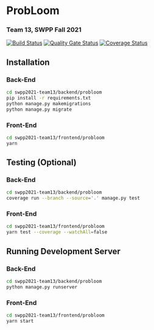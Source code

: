 # ProbLoom

### Team 13, SWPP Fall 2021

[![Build Status](https://travis-ci.com/swsnu/swpp2021-team13.svg?branch=main)](https://travis-ci.com/swsnu/swpp2021-team13)
[![Quality Gate Status](https://sonarcloud.io/api/project_badges/measure?project=swsnu_swpp2021-team13&metric=alert_status)](https://sonarcloud.io/dashboard?id=swsnu_swpp2021-team13)
[![Coverage Status](https://coveralls.io/repos/github/swsnu/swpp2021-team13/badge.svg?branch=main)](https://coveralls.io/github/swsnu/swpp2021-team13?branch=main)

## Installation

### Back-End

```bash
cd swpp2021-team13/backend/probloom
pip install -r requirements.txt
python manage.py makemigrations
python manage.py migrate
```

### Front-End

```bash
cd swpp2021-team13/frontend/probloom
yarn
```

## Testing (Optional)

### Back-End

```bash
cd swpp2021-team13/backend/probloom
coverage run --branch --source='.' manage.py test
```

### Front-End

```bash
cd swpp2021-team13/frontend/probloom
yarn test --coverage --watchAll=false
```

## Running Development Server

### Back-End

```bash
cd swpp2021-team13/backend/probloom
python manage.py runserver
```

### Front-End

```bash
cd swpp2021-team13/frontend/probloom
yarn start
```
